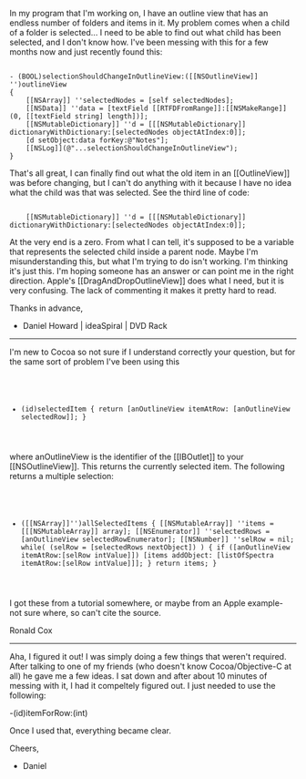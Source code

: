 In my program that I'm working on, I have an outline view that has an endless number of folders and items in it.  My problem comes when a child of a folder is selected...  I need to be able to find out what child has been selected, and I don't know how.  I've been messing with this for a few months now and just recently found this:

<code>
- (BOOL)selectionShouldChangeInOutlineView:([[NSOutlineView]] '')outlineView
{
    [[NSArray]] ''selectedNodes = [self selectedNodes];
    [[NSData]] ''data = [textField [[RTFDFromRange]]:[[NSMakeRange]](0, [[textField string] length])];
    [[NSMutableDictionary]] ''d = [[[NSMutableDictionary]] dictionaryWithDictionary:[selectedNodes objectAtIndex:0]];
    [d setObject:data forKey:@"Notes"];
    [[NSLog]](@"...selectionShouldChangeInOutlineView");
}
</code>

That's all great, I can finally find out what the old item in an [[OutlineView]] was before changing, but I can't do anything with it because I have no idea what the child was that was selected.  See the third line of code:

<code>
    [[NSMutableDictionary]] ''d = [[[NSMutableDictionary]] dictionaryWithDictionary:[selectedNodes objectAtIndex:0]];
</code>

At the very end is a zero.  From what I can tell, it's supposed to be a variable that represents the selected child inside a parent node.  Maybe I'm misunderstanding this, but what I'm trying to do isn't working.  I'm thinking it's just this.  I'm hoping someone has an answer or can point me in the right direction.  Apple's [[DragAndDropOutlineView]] does what I need, but it is very confusing.  The lack of commenting it makes it pretty hard to read.

Thanks in advance,
 - Daniel Howard | ideaSpiral | DVD Rack

----

I'm new to Cocoa so not sure if I understand correctly your question, but for the same sort of problem I've been using this

<code>

- (id)selectedItem {
 return [anOutlineView itemAtRow: [anOutlineView selectedRow]]; }

</code>

where anOutlineView is the identifier of the [[IBOutlet]] to your [[NSOutlineView]].  This returns the currently selected item. The following returns a multiple selection:

<code>

- ([[NSArray]]'')allSelectedItems {
    [[NSMutableArray]] ''items = [[[NSMutableArray]] array];
    [[NSEnumerator]] ''selectedRows = [anOutlineView selectedRowEnumerator];
    [[NSNumber]] ''selRow = nil;
    while( (selRow = [selectedRows nextObject]) ) {
        if ([anOutlineView itemAtRow:[selRow intValue]]) 
            [items addObject: [listOfSpectra itemAtRow:[selRow intValue]]];
    }
    return items;
}

</code>

I got these from a tutorial somewhere, or maybe from an Apple example- not sure where, so can't cite the source.

Ronald Cox

----

Aha, I figured it out!  I was simply doing a few things that weren't required.  After talking to one of my friends (who doesn't know Cocoa/Objective-C at all) he gave me a few ideas.  I sat down and after about 10 minutes of messing with it, I had it compeltely figured out.  I just needed to use the following:

-(id)itemForRow:(int)

Once I used that, everything became clear.

Cheers,
 - Daniel